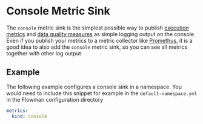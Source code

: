 # Console Metric Sink

The `console` metric sink is the simplest possible way to publish [execution metrics](../../cookbook/metrics.md) and 
[data quality measures](../../cookbook/data-qualioty.md) as simple logging output on the console. Even if you
publish your metrics to a metric collector like [Promethus](prometheus.md), it is a good idea to also add the 
`console` metric sink, so you can see all metrics together with other log output


## Example
The following example configures a console sink in a namespace. You would need to include this snippet
for example in the `default-namespace.yml` in the Flowman configuration directory

```yaml
metrics:
  kind: console
```
